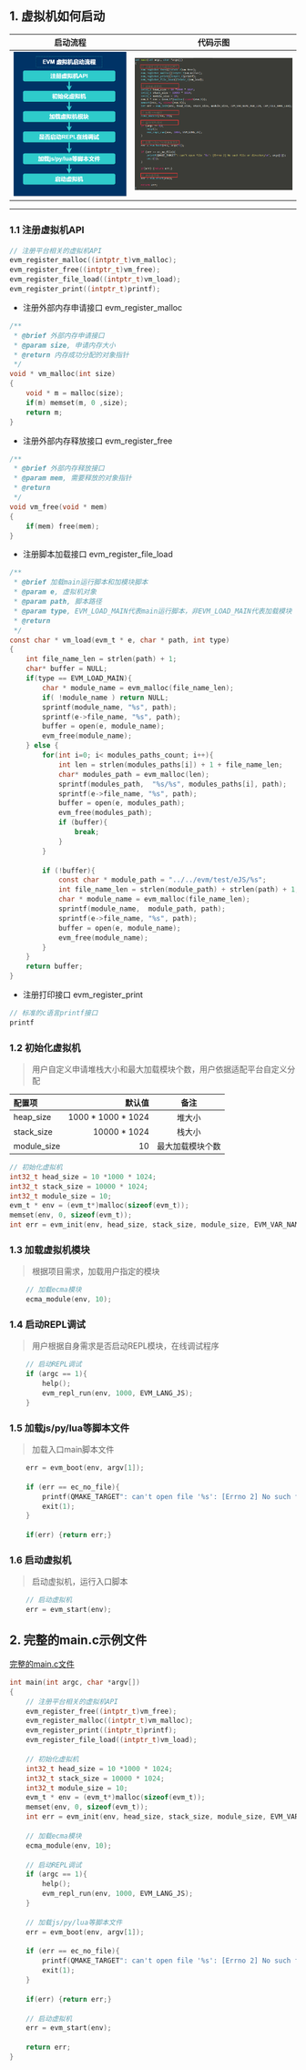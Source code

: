 ## 1. 虚拟机如何启动


|  启动流程    |  代码示图  |
| :--------: | :--------: |
|![evm_start](./image/evm_start_1.png)|![evm_start](./image/evm_start_2.png)|
---

### 1.1 注册虚拟机API

```c
// 注册平台相关的虚拟机API
evm_register_malloc((intptr_t)vm_malloc);
evm_register_free((intptr_t)vm_free);
evm_register_file_load((intptr_t)vm_load);
evm_register_print((intptr_t)printf);
```

+ 注册外部内存申请接口 evm_register_malloc

```c
/**
 * @brief 外部内存申请接口
 * @param size, 申请内存大小
 * @return 内存成功分配的对象指针
 */
void * vm_malloc(int size)
{
    void * m = malloc(size);
    if(m) memset(m, 0 ,size);
    return m;
}
```

+ 注册外部内存释放接口 evm_register_free

```c
/**
 * @brief 外部内存释放接口
 * @param mem, 需要释放的对象指针
 * @return
 */
void vm_free(void * mem)
{
    if(mem) free(mem);
}
```

+ 注册脚本加载接口 evm_register_file_load

```c
/**
 * @brief 加载main运行脚本和加模块脚本
 * @param e, 虚拟机对象
 * @param path, 脚本路径
 * @param type, EVM_LOAD_MAIN代表main运行脚本，非EVM_LOAD_MAIN代表加载模块
 * @return
 */
const char * vm_load(evm_t * e, char * path, int type)
{
    int file_name_len = strlen(path) + 1;
    char* buffer = NULL;
    if(type == EVM_LOAD_MAIN){
        char * module_name = evm_malloc(file_name_len);
        if( !module_name ) return NULL;
        sprintf(module_name, "%s", path);
        sprintf(e->file_name, "%s", path);
        buffer = open(e, module_name);
        evm_free(module_name);
    } else {
        for(int i=0; i< modules_paths_count; i++){
            int len = strlen(modules_paths[i]) + 1 + file_name_len;
            char* modules_path = evm_malloc(len);
            sprintf(modules_path,  "%s/%s", modules_paths[i], path);
            sprintf(e->file_name, "%s", path);
            buffer = open(e, modules_path);
            evm_free(modules_path);
            if (buffer){
                break;
            }
        }

        if (!buffer){
            const char * module_path = "../../evm/test/eJS/%s";
            int file_name_len = strlen(module_path) + strlen(path) + 1;
            char * module_name = evm_malloc(file_name_len);
            sprintf(module_name,  module_path, path);
            sprintf(e->file_name, "%s", path);
            buffer = open(e, module_name);
            evm_free(module_name);
        }
    }
    return buffer;
}
```

+ 注册打印接口 evm_register_print

```c
// 标准的c语言printf接口
printf
```

### 1.2 初始化虚拟机

> 用户自定义申请堆栈大小和最大加载模块个数，用户依据适配平台自定义分配

| 配置项      |    默认值| 备注|
| :-------- | --------:| :--: |
| heap_size| 1000 * 1000 * 1024 |  堆大小   |
| stack_size|   10000 * 1024 |  栈大小  |
| module_size|    10 | 最大加载模块个数  |


```c
// 初始化虚拟机
int32_t head_size = 10 *1000 * 1024;
int32_t stack_size = 10000 * 1024;
int32_t module_size = 10;
evm_t * env = (evm_t*)malloc(sizeof(evm_t));
memset(env, 0, sizeof(evm_t));
int err = evm_init(env, head_size, stack_size, module_size, EVM_VAR_NAME_MAX_LEN, EVM_FILE_NAME_LEN);
```

### 1.3 加载虚拟机模块

> 根据项目需求，加载用户指定的模块
```c
    // 加载ecma模块
    ecma_module(env, 10);
```

### 1.4 启动REPL调试

> 用户根据自身需求是否启动REPL模块，在线调试程序

```c
    // 启动REPL调试
    if (argc == 1){
        help();
        evm_repl_run(env, 1000, EVM_LANG_JS);
    }
```

### 1.5 加载js/py/lua等脚本文件

> 加载入口main脚本文件

```c
    err = evm_boot(env, argv[1]);

    if (err == ec_no_file){
        printf(QMAKE_TARGET": can't open file '%s': [Errno 2] No such file or directory\n", argv[1]);
        exit(1);
    }

    if(err) {return err;}
```

### 1.6 启动虚拟机

> 启动虚拟机，运行入口脚本

```c
    // 启动虚拟机
    err = evm_start(env);
```


## 2. 完整的main.c示例文件

[完整的main.c文件](https://github.com/scriptiot/evm/blob/master/ejs/main.c)

```c
int main(int argc, char *argv[])
{
    // 注册平台相关的虚拟机API
    evm_register_free((intptr_t)vm_free);
    evm_register_malloc((intptr_t)vm_malloc);
    evm_register_print((intptr_t)printf);
    evm_register_file_load((intptr_t)vm_load);

    // 初始化虚拟机
    int32_t head_size = 10 *1000 * 1024;
    int32_t stack_size = 10000 * 1024;
    int32_t module_size = 10;
    evm_t * env = (evm_t*)malloc(sizeof(evm_t));
    memset(env, 0, sizeof(evm_t));
    int err = evm_init(env, head_size, stack_size, module_size, EVM_VAR_NAME_MAX_LEN, EVM_FILE_NAME_LEN);

    // 加载ecma模块
    ecma_module(env, 10);

    // 启动REPL调试
    if (argc == 1){
        help();
        evm_repl_run(env, 1000, EVM_LANG_JS);
    }

    // 加载js/py/lua等脚本文件
    err = evm_boot(env, argv[1]);

    if (err == ec_no_file){
        printf(QMAKE_TARGET": can't open file '%s': [Errno 2] No such file or directory\n", argv[1]);
        exit(1);
    }

    if(err) {return err;}

    // 启动虚拟机
    err = evm_start(env);

    return err;
}
```
